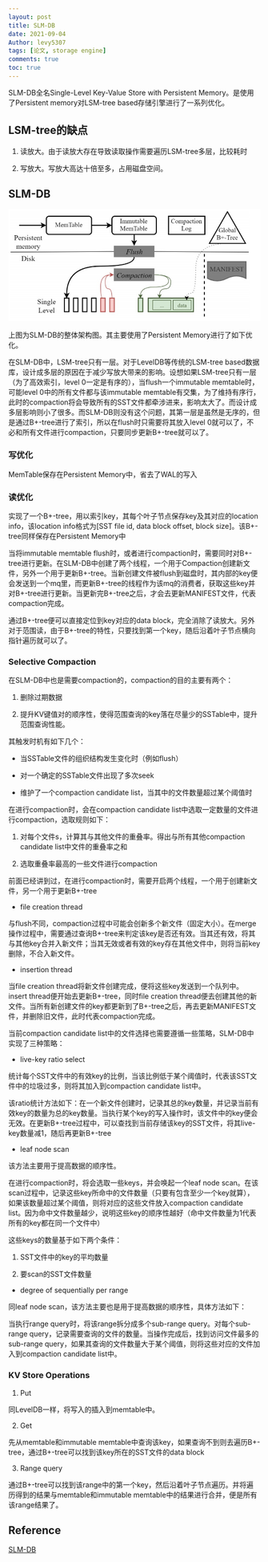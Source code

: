 ```yaml
---
layout: post
title: SLM-DB
date: 2021-09-04
Author: levy5307
tags: [论文, storage engine]
comments: true
toc: true
---
```


SLM-DB全名Single-Level Key-Value Store with Persistent Memory。是使用了Persistent memory对LSM-tree based存储引擎进行了一系列优化。

## LSM-tree的缺点

1. 读放大。由于读放大存在导致读取操作需要遍历LSM-tree多层，比较耗时

2. 写放大。写放大高达十倍至多，占用磁盘空间。

## SLM-DB

![](../images/SLMDB-arch.jpg)

上图为SLM-DB的整体架构图。其主要使用了Persistent Memory进行了如下优化。

在SLM-DB中，LSM-tree只有一层。对于LevelDB等传统的LSM-tree based数据库，设计成多层的原因在于减少写放大带来的影响。设想如果LSM-tree只有一层（为了高效索引，level 0一定是有序的），当flush一个immutable memtable时，可能level 0中的所有文件都与该immutable memtable有交集，为了维持有序行，此时的compaction将会导致所有的SST文件都牵涉进来，影响太大了。而设计成多层影响则小了很多。而SLM-DB则没有这个问题，其第一层是虽然是无序的，但是通过B+-tree进行了索引，所以在flush时只需要将其放入level 0就可以了，不必和所有文件进行compaction，只要同步更新B+-tree就可以了。

### 写优化

MemTable保存在Persistent Memory中，省去了WAL的写入

### 读优化

实现了一个B+-tree，用以索引key，其每个叶子节点保存key及其对应的location info，该location info格式为[SST file id, data block offset, block size]。该B+-tree同样保存在Persistent Memory中

当将immutable memtable flush时，或者进行compaction时，需要同时对B+-tree进行更新。在SLM-DB中创建了两个线程，一个用于Compaction创建新文件，另外一个用于更新B+-tree。当新创建文件被flush到磁盘时，其内部的key便会发送到一个mq里，而更新B+-tree的线程作为该mq的消费者，获取这些key并对B+-tree进行更新。当更新完B+-tree之后，才会去更新MANIFEST文件，代表compaction完成。

通过B+-tree便可以直接定位到key对应的data block，完全消除了读放大。另外对于范围读，由于B+-tree的特性，只要找到第一个key，随后沿着叶子节点横向指针遍历就可以了。

### Selective Compaction

在SLM-DB中也是需要compaction的，compaction的目的主要有两个：

1. 删除过期数据

2. 提升KV键值对的顺序性，使得范围查询的key落在尽量少的SSTable中，提升范围查询性能。

其触发时机有如下几个：

- 当SSTable文件的组织结构发生变化时（例如flush）

- 对一个确定的SSTable文件出现了多次seek

- 维护了一个compaction candidate list，当其中的文件数量超过某个阈值时

在进行compaction时，会在compaction candidate list中选取一定数量的文件进行compaction，选取规则如下：

1. 对每个文件s，计算其与其他文件的重叠率。得出与所有其他compaction candidate list中文件的重叠率之和

2. 选取重叠率最高的一些文件进行compaction

前面已经讲到过，在进行compaction时，需要开启两个线程，一个用于创建新文件，另一个用于更新B+-tree

- file creation thread

与flush不同，compaction过程中可能会创新多个新文件（固定大小）。在merge操作过程中，需要通过查询B+-tree来判定该key是否还有效。当其还有效，将其与其他key合并入新文件；当其无效或者有效的key存在其他文件中，则将当前key删除，不合入新文件。

- insertion thread

当file creation thread将新文件创建完成，便将这些key发送到一个队列中。insert thread便开始去更新B+-tree，同时file creation thread便去创建其他的新文件。当所有新创建文件的key都更新到了B+-tree之后，再去更新MANIFEST文件，并删除旧文件，此时代表compaction完成。

当前compaction candidate list中的文件选择也需要遵循一些策略，SLM-DB中实现了三种策略：

- live-key ratio select

统计每个SST文件中的有效key的比例，当该比例低于某个阈值时，代表该SST文件中的垃圾过多，则将其加入到compaction candidate list中。

该ratio统计方法如下：在一个新文件创建时，记录其总的key数量，并记录当前有效key的数量为总的key数量。当执行某个key的写入操作时，该文件中的key便会无效。在更新B+-tree过程中，可以查找到当前存储该key的SST文件，将其live-key数量减1，随后再更新B+-tree

- leaf node scan

该方法主要用于提高数据的顺序性。

在进行compaction时，将会选取一些keys，并会唤起一个leaf node scan。在该scan过程中，记录这些key所命中的文件数量（只要有包含至少一个key就算），如果该数量超过某个阈值，则将对应的这些文件放入compaction candidate list。因为命中文件数量越少，说明这些key的顺序性越好（命中文件数量为1代表所有的key都在同一个文件中）

这些keys的数量基于如下两个条件：

1. SST文件中的key的平均数量

2. 要scan的SST文件数量

- degree of sequentially per range

同leaf node scan，该方法主要也是用于提高数据的顺序性，具体方法如下：

当执行range query时，将该range拆分成多个sub-range query。对每个sub-range query，记录需要查询的文件的数量。当操作完成后，找到访问文件最多的sub-range query，如果其查询的文件数量大于某个阈值，则将这些对应的文件加入到compaction candidate list中。

### KV Store Operations

1. Put

同LevelDB一样，将写入的插入到memtable中。

2. Get

先从memtable和immutable memtable中查询该key，如果查询不到则去遍历B+-tree，通过B+-tree可以找到该key所在的SST文件的data block

3. Range query

通过B+-tree可以找到该range中的第一个key，然后沿着叶子节点遍历。并将遍历得到的结果与memtable和immutable memtable中的结果进行合并，便是所有该range结果了。

## Reference

[SLM-DB](https://www.usenix.org/conference/fast19/presentation/kaiyrakhmet)

